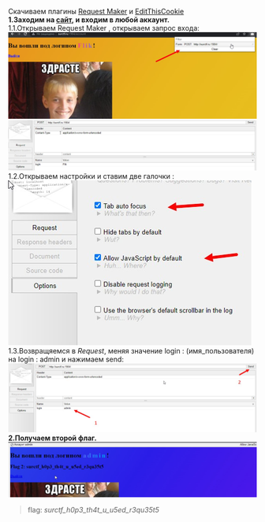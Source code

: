 Скачиваем плагины [Request Maker](https://chrome.google.com/webstore/detail/request-maker/kajfghlhfkcocafkcjlajldicbikpgnp?hl=ru) и [EditThisCookie](https://chrome.google.com/webstore/detail/editthiscookie/fngmhnnpilhplaeedifhccceomclgfbg?hl=ru)  
__1.Заходим на [сайт](http://surctf.ru:1984/), и входим в любой аккаунт.__  
1.1.Открываем Request Maker , открываем запрос входа: ![1](attacments/1.jpg)  
![2](attacments/2.jpg)  
1.2.Открываем настройки и ставим две галочки :  
![3](attacments/3.jpg)  
1.3.Возвращяемся в _Request_, меняя значение login : (имя_пользователя) на login : admin и нажимаем send:![4](attacments/4.jpg)  
__2.Получаем второй флаг.__  
![5](attacments/5.jpg)  
> flag: _surctf_h0p3_th4t_u_u5ed_r3qu35t5_  
